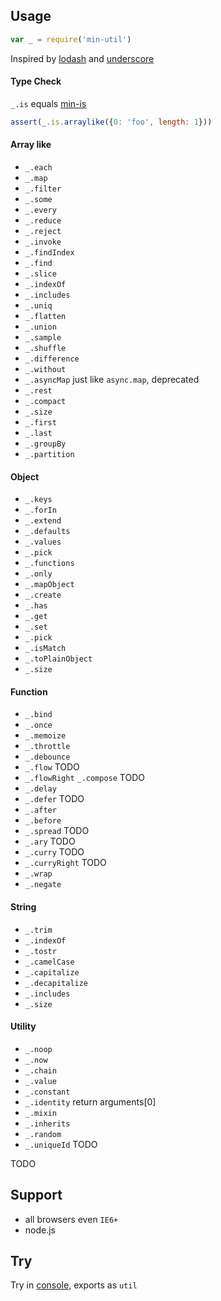 Usage
---

```js
var _ = require('min-util')
```

Inspired by [lodash](https://github.com/lodash/lodash) and [underscore](https://github.com/jashkenas/underscore)

#### Type Check

`_.is` equals [min-is](https://github.com/chunpu/min-is)

```js
assert(_.is.arraylike({0: 'foo', length: 1}))
```

#### Array like

- `_.each`
- `_.map`
- `_.filter`
- `_.some`
- `_.every`
- `_.reduce`
- `_.reject`
- `_.invoke`
- `_.findIndex`
- `_.find`
- `_.slice`
- `_.indexOf`
- `_.includes`
- `_.uniq`
- `_.flatten`
- `_.union`
- `_.sample`
- `_.shuffle`
- `_.difference`
- `_.without`
- `_.asyncMap` just like `async.map`, deprecated
- `_.rest`
- `_.compact`
- `_.size`
- `_.first`
- `_.last`
- `_.groupBy`
- `_.partition`


#### Object

- `_.keys`
- `_.forIn`
- `_.extend`
- `_.defaults`
- `_.values`
- `_.pick`
- `_.functions`
- `_.only`
- `_.mapObject`
- `_.create`
- `_.has`
- `_.get`
- `_.set`
- `_.pick`
- `_.isMatch`
- `_.toPlainObject`
- `_.size`


#### Function

- `_.bind`
- `_.once`
- `_.memoize`
- `_.throttle`
- `_.debounce`
- `_.flow` TODO
- `_.flowRight` `_.compose` TODO
- `_.delay`
- `_.defer` TODO
- `_.after`
- `_.before`
- `_.spread` TODO
- `_.ary` TODO
- `_.curry` TODO
- `_.curryRight` TODO
- `_.wrap`
- `_.negate`


#### String

- `_.trim`
- `_.indexOf`
- `_.tostr`
- `_.camelCase`
- `_.capitalize`
- `_.decapitalize`
- `_.includes`
- `_.size`


#### Utility

- `_.noop`
- `_.now`
- `_.chain`
- `_.value`
- `_.constant`
- `_.identity` return arguments[0]
- `_.mixin`
- `_.inherits`
- `_.random`
- `_.uniqueId` TODO

TODO

Support
---

- all browsers even `IE6+`
- node.js

Try
---

Try in [console](http://chunpu.github.io/min-util/browser), exports as `util`
